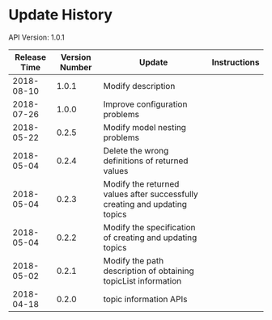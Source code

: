 # Update History #
API Version: 1.0.1

|Release Time|Version Number| Update |Instructions|
|---|---|---|---|
|2018-08-10|1.0.1 |Modify description|| 
|2018-07-26|1.0.0|Improve configuration problems ||
|2018-05-22 | 0.2.5 |Modify model nesting problems ||
|2018-05-04 | 0.2.4 |Delete the wrong definitions of returned values ||
|2018-05-04|0.2.3 |Modify the returned values after successfully creating and updating topics ||
|2018-05-04 | 0.2.2| Modify the specification of creating and updating topics|| 
|2018-05-02 | 0.2.1| Modify the path description of obtaining topicList information ||
|2018-04-18 |0.2.0 |topic information APIs ||
